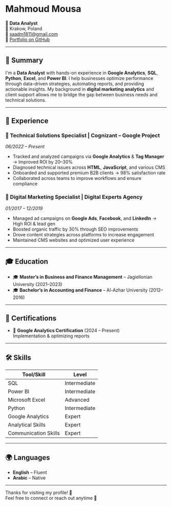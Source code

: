 # Mahmoud Mousa

🎯 **Data Analyst**  
📍 Krakow, Poland  
📧 [saadm1811@gmail.com](mailto:saadm1811@gmail.com)  
🔗 [Portfolio on GitHub](https://github.com/mmousaa/Projects)  

---

## 🧠 Summary

I'm a **Data Analyst** with hands-on experience in **Google Analytics**, **SQL**, **Python**, **Excel**, and **Power BI**. I help businesses optimize performance through data-driven strategies, automating reports, and providing actionable insights. My background in **digital marketing analytics** and client support allows me to bridge the gap between business needs and technical solutions.

---

## 💼 Experience

### 📌 Technical Solutions Specialist | Cognizant – Google Project  
*06/2022 – Present*

- Tracked and analyzed campaigns via **Google Analytics** & **Tag Manager** → Improved ROI by 20–30%  
- Diagnosed technical issues across **HTML**, **JavaScript**, and various CMS  
- Onboarded and supported premium B2B clients → 98% satisfaction rate  
- Collaborated across teams to improve workflows and ensure compliance

### 📌 Digital Marketing Specialist | Digital Experts Agency  
*01/2017 – 12/2019*

- Managed ad campaigns on **Google Ads**, **Facebook**, and **LinkedIn** → High ROI & lead gen  
- Boosted organic traffic by 30% through SEO improvements  
- Drove content strategies across platforms to increase engagement  
- Maintained CMS websites and optimized user experience

---

## 🎓 Education

- 🎓 **Master’s in Business and Finance Management** – Jagiellonian University (2021–2023)  
- 🎓 **Bachelor’s in Accounting and Finance** – Al-Azhar University (2012–2016)

---

## 📜 Certifications

- 🏅 **Google Analytics Certification** (2024 – Present)  
  Implementation & optimizing reports

---

## 🛠️ Skills

| Tool/Skill             | Level         |
|------------------------|---------------|
| SQL                   | Intermediate  |
| Power BI              | Intermediate  |
| Microsoft Excel       | Advanced      |
| Python                | Intermediate  |
| Google Analytics      | Expert        |
| Analytical Skills     | Expert        |
| Communication Skills  | Expert        |

---

## 🌍 Languages

- **English** – Fluent  
- **Arabic** – Native

---

Thanks for visiting my profile! 🙌  
Feel free to connect or reach out anytime 🚀
